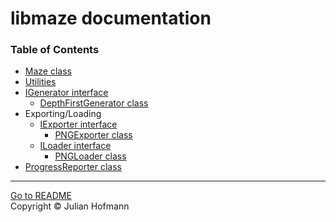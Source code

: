 # libmaze documentation

### Table of Contents
- [Maze class](Maze.md)
- [Utilities](Utils.md)
- [IGenerator interface](generators/Generator.md)
    - [DepthFirstGenerator class](generators/DepthFirstGenerator.md)
- Exporting/Loading
    - [IExporter interface](exporters/Exporter.md)
        - [PNGExporter class](exporters/PNGExporter.md)
    - [ILoader interface](loaders/Loader.md)
        - [PNGLoader class](loaders/PNGLoader.md)
- [ProgressReporter class](ProgressReporter.md)

---
[Go to README](../README.md)\
Copyright © Julian Hofmann
